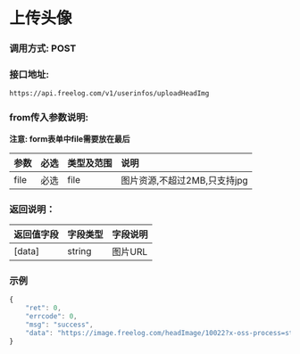 # 上传头像

### 调用方式: POST

### 接口地址:

```
https://api.freelog.com/v1/userinfos/uploadHeadImg
```

### from传入参数说明:

**注意: form表单中file需要放在最后**

| 参数 | 必选 | 类型及范围 | 说明 |
| :--- | :--- | :--- | :--- |
|file|必选|file|图片资源,不超过2MB,只支持jpg|png|gif格式|

### 返回说明：

| 返回值字段 | 字段类型 | 字段说明 |
| :--- | :--- | :--- |
| [data] | string | 图片URL|

### 示例

```js
{
    "ret": 0,
    "errcode": 0,
    "msg": "success",
    "data": "https://image.freelog.com/headImage/10022?x-oss-process=style/head-image"
}
```
